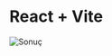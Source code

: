 # React + Vite

![Sonuç](https://github.com/InancYucel/React_JS-Props_Usage-Ataturk_Photos/assets/48295407/92a6d123-4ae6-4f1c-8929-c7448ad4b299)
